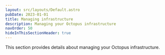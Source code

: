 ```yaml
---
layout: src/layouts/Default.astro
pubDate: 2023-01-01
title: Managing infrastructure
description: Managing your Octopus infrastructure
navOrder: 50
hideInThisSectionHeader: true
---
```

This section provides details about managing your Octopus infrastructure.
